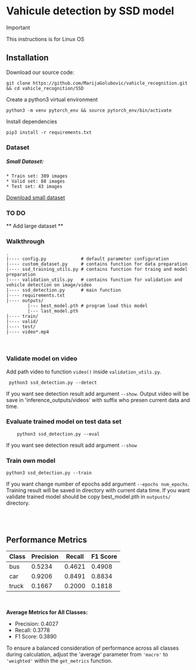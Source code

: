 # Vahicule detection by SSD model

>[!IMPORTANT]
>This instructions is for Linux OS

## Installation
Download our source code:
```
git clone https://github.com/MarijaGolubovic/vahicle_recognition.git && cd vahicle_recognition/SSD
```

Create a python3 virtual environment
```
python3 -m venv pytorch_env && source pytorch_env/bin/activate
```
Install dependencies
```
pip3 install -r requirements.txt
```

### Dataset
##### Small Dataset:
    * Train set: 309 images
    * Valid set: 88 images
    * Test set: 43 images

[Download small dataset](https://app.roboflow.com/carstracksbus/cars-ljnwr/1)

### TO DO
** Add large dataset **


### Walkthrough
```
.
|---- config.py             # default parameter configuration 
|---- custom_dataset.py     # contains function for data preparation
|---- ssd_training_utils.py # contains function for traing and model preparation
|---- validation_utils.py   # contains function for validation and vehicle detection on image/video
|---- ssd_detection.py      # main function
|---- requirements.txt      
|---- outputs/
        |--- best_model.pth # program load this model
        |--- last_model.pth
|---- train/
|---- valid/
|---- test/
|---- video*.mp4
```


<br/>

### Validate model on video
Add path video  to function `video()` inside `validation_utils.py`.
```
 python3 ssd_detection.py --detect
```
If you want see detection result add argument `--show`.  Output video will be save in 'inference_outputs/videos' with suffix who presen current data and time. 

### Evaluate trained model on test data set

```
    python3 ssd_detection.py --eval
```
If you want see detection result add argument `--show`

### Train own model
```
python3 ssd_detection.py --train
```
If you want change number of epochs add argument `--epochs num_epochs`. Training result will be saved in directory with current data time. If you want validate trained model should be copy best_model.pth in `outpusts/` directory.

<br/><br/>


## Performance Metrics

| Class   | Precision | Recall | F1 Score |
|---------|-----------|--------|----------|
| bus     | 0.5234    | 0.4621 | 0.4908   |
| car     | 0.9206    | 0.8491 | 0.8834   |
| truck   | 0.1667    | 0.2000 | 0.1818   |

<br/>

**Average Metrics for All Classes:**
- Precision: 0.4027
- Recall: 0.3778
- F1 Score: 0.3890

To ensure a balanced consideration of performance across all classes during calculation, adjust the 'average' parameter from  `'macro'`  to  `'weighted'`  within the  `get_metrics`  function.
